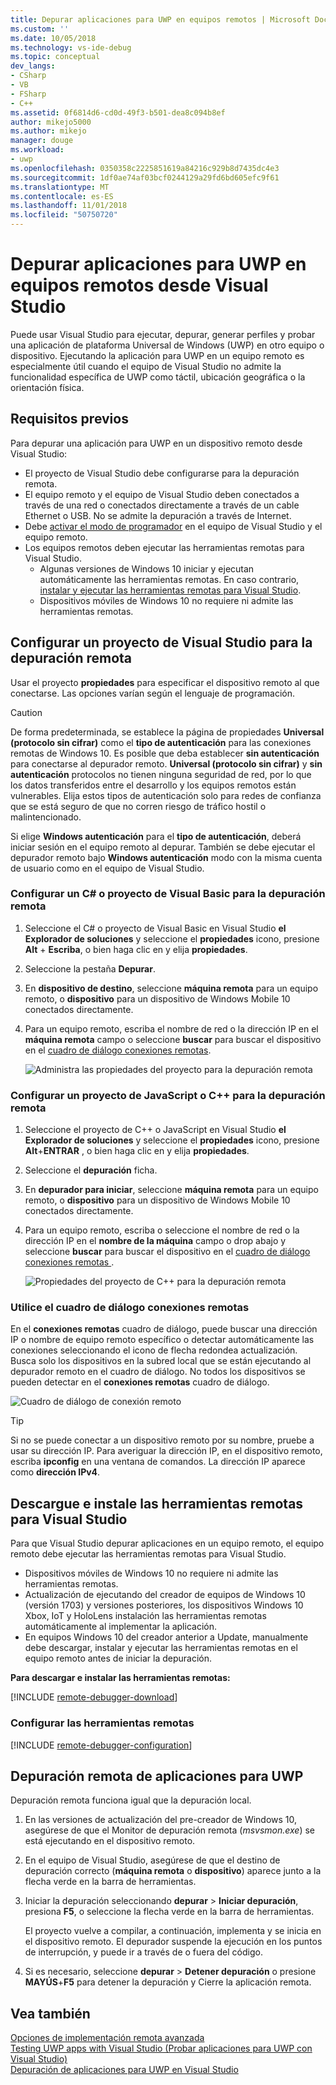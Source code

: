 ```yaml
---
title: Depurar aplicaciones para UWP en equipos remotos | Microsoft Docs
ms.custom: ''
ms.date: 10/05/2018
ms.technology: vs-ide-debug
ms.topic: conceptual
dev_langs:
- CSharp
- VB
- FSharp
- C++
ms.assetid: 0f6814d6-cd0d-49f3-b501-dea8c094b8ef
author: mikejo5000
ms.author: mikejo
manager: douge
ms.workload:
- uwp
ms.openlocfilehash: 0350358c2225851619a84216c929b8d7435dc4e3
ms.sourcegitcommit: 1df0ae74af03bcf0244129a29fd6bd605efc9f61
ms.translationtype: MT
ms.contentlocale: es-ES
ms.lasthandoff: 11/01/2018
ms.locfileid: "50750720"
---
```

# <a name="debug-uwp-apps-on-remote-machines-from-visual-studio"></a>Depurar aplicaciones para UWP en equipos remotos desde Visual Studio
  
Puede usar Visual Studio para ejecutar, depurar, generar perfiles y probar una aplicación de plataforma Universal de Windows (UWP) en otro equipo o dispositivo. Ejecutando la aplicación para UWP en un equipo remoto es especialmente útil cuando el equipo de Visual Studio no admite la funcionalidad específica de UWP como táctil, ubicación geográfica o la orientación física. 

##  <a name="BKMK_Prerequisites"></a> Requisitos previos  

Para depurar una aplicación para UWP en un dispositivo remoto desde Visual Studio:  
  
- El proyecto de Visual Studio debe configurarse para la depuración remota.
- El equipo remoto y el equipo de Visual Studio deben conectados a través de una red o conectados directamente a través de un cable Ethernet o USB. No se admite la depuración a través de Internet.  
- Debe [activar el modo de programador](/windows/uwp/get-started/enable-your-device-for-development) en el equipo de Visual Studio y el equipo remoto. 
- Los equipos remotos deben ejecutar las herramientas remotas para Visual Studio. 
  - Algunas versiones de Windows 10 iniciar y ejecutan automáticamente las herramientas remotas. En caso contrario, [instalar y ejecutar las herramientas remotas para Visual Studio](#BKMK_download).
  - Dispositivos móviles de Windows 10 no requiere ni admite las herramientas remotas. 

##  <a name="BKMK_ConnectVS"></a> Configurar un proyecto de Visual Studio para la depuración remota
<a name="BKMK_DirectConnect"></a> Usar el proyecto **propiedades** para especificar el dispositivo remoto al que conectarse. Las opciones varían según el lenguaje de programación. 

> [!CAUTION]
> De forma predeterminada, se establece la página de propiedades **Universal (protocolo sin cifrar)** como el **tipo de autenticación** para las conexiones remotas de Windows 10. Es posible que deba establecer **sin autenticación** para conectarse al depurador remoto. **Universal (protocolo sin cifrar)** y **sin autenticación** protocolos no tienen ninguna seguridad de red, por lo que los datos transferidos entre el desarrollo y los equipos remotos están vulnerables. Elija estos tipos de autenticación solo para redes de confianza que se está seguro de que no corren riesgo de tráfico hostil o malintencionado. 
>
>Si elige **Windows autenticación** para el **tipo de autenticación**, deberá iniciar sesión en el equipo remoto al depurar. También se debe ejecutar el depurador remoto bajo **Windows autenticación** modo con la misma cuenta de usuario como en el equipo de Visual Studio.

###  <a name="BKMK_Choosing_the_remote_device_for_C__and_Visual_Basic_projects"></a> Configurar un C# o proyecto de Visual Basic para la depuración remota  

1. Seleccione el C# o proyecto de Visual Basic en Visual Studio **el Explorador de soluciones** y seleccione el **propiedades** icono, presione **Alt** +  **Escriba**, o bien haga clic en y elija **propiedades**.
  
1.  Seleccione la pestaña **Depurar**.  
  
1.  En **dispositivo de destino**, seleccione **máquina remota** para un equipo remoto, o **dispositivo** para un dispositivo de Windows Mobile 10 conectados directamente.  
  
1.  Para un equipo remoto, escriba el nombre de red o la dirección IP en el **máquina remota** campo o seleccione **buscar** para buscar el dispositivo en el [cuadro de diálogo conexiones remotas](#remote-connections). 
    
    ![Administra las propiedades del proyecto para la depuración remota](../debugger/media/vsrun_managed_projprop_remote.png "administrados depurar las propiedades del proyecto")  
    
###  <a name="BKMK_Choosing_the_remote_device_for_JavaScript_and_C___projects"></a> Configurar un proyecto de JavaScript o C++ para la depuración remota   
  
1.  Seleccione el proyecto de C++ o JavaScript en Visual Studio **el Explorador de soluciones** y seleccione el **propiedades** icono, presione **Alt**+**ENTRAR** , o bien haga clic en y elija **propiedades**.
  
1.  Seleccione el **depuración** ficha.  
  
3.  En **depurador para iniciar**, seleccione **máquina remota** para un equipo remoto, o **dispositivo** para un dispositivo de Windows Mobile 10 conectados directamente. 
  
1.  Para un equipo remoto, escriba o seleccione el nombre de red o la dirección IP en el **nombre de la máquina** campo o drop abajo y seleccione **buscar** para buscar el dispositivo en el [cuadro de diálogo conexiones remotas ](#remote-connections). 

    ![Propiedades del proyecto de C++ para la depuración remota](../debugger/media/vsrun_cpp_projprop_remote.png "propiedades del proyecto de depuración de C++")
    
### <a name="remote-connections"></a> Utilice el cuadro de diálogo conexiones remotas

En el **conexiones remotas** cuadro de diálogo, puede buscar una dirección IP o nombre de equipo remoto específico o detectar automáticamente las conexiones seleccionando el icono de flecha redondea actualización. Busca solo los dispositivos en la subred local que se están ejecutando al depurador remoto en el cuadro de diálogo. No todos los dispositivos se pueden detectar en el **conexiones remotas** cuadro de diálogo. 

 ![Cuadro de diálogo de conexión remoto](../debugger/media/vsrun_selectremotedebuggerdlg.png "cuadro de diálogo conexiones remotas")  

>[!TIP]
>Si no se puede conectar a un dispositivo remoto por su nombre, pruebe a usar su dirección IP. Para averiguar la dirección IP, en el dispositivo remoto, escriba **ipconfig** en una ventana de comandos. La dirección IP aparece como **dirección IPv4**.  
    
## <a name="BKMK_download"></a> Descargue e instale las herramientas remotas para Visual Studio

Para que Visual Studio depurar aplicaciones en un equipo remoto, el equipo remoto debe ejecutar las herramientas remotas para Visual Studio. 

- Dispositivos móviles de Windows 10 no requiere ni admite las herramientas remotas. 
- Actualización de ejecutando del creador de equipos de Windows 10 (versión 1703) y versiones posteriores, los dispositivos Windows 10 Xbox, IoT y HoloLens instalación las herramientas remotas automáticamente al implementar la aplicación. 
- En equipos Windows 10 del creador anterior a Update, manualmente debe descargar, instalar y ejecutar las herramientas remotas en el equipo remoto antes de iniciar la depuración.

**Para descargar e instalar las herramientas remotas:**

[!INCLUDE [remote-debugger-download](../debugger/includes/remote-debugger-download.md)]
  
### <a name="BKMK_setup"></a> Configurar las herramientas remotas

[!INCLUDE [remote-debugger-configuration](../debugger/includes/remote-debugger-configuration.md)]  
  
##  <a name="BKMK_RunRemoteDebug"></a> Depuración remota de aplicaciones para UWP 

Depuración remota funciona igual que la depuración local. 

1. En las versiones de actualización del pre-creador de Windows 10, asegúrese de que el Monitor de depuración remota (*msvsmon.exe*) se está ejecutando en el dispositivo remoto.  
   
1. En el equipo de Visual Studio, asegúrese de que el destino de depuración correcto (**máquina remota** o **dispositivo**) aparece junto a la flecha verde en la barra de herramientas. 
   
1. Iniciar la depuración seleccionando **depurar** > **Iniciar depuración**, presiona **F5**, o seleccione la flecha verde en la barra de herramientas. 
   
   El proyecto vuelve a compilar, a continuación, implementa y se inicia en el dispositivo remoto. El depurador suspende la ejecución en los puntos de interrupción, y puede ir a través de o fuera del código. 
   
1. Si es necesario, seleccione **depurar** > **Detener depuración** o presione **MAYÚS**+**F5** para detener la depuración y Cierre la aplicación remota.
  
## <a name="see-also"></a>Vea también  
 [Opciones de implementación remota avanzada](/windows/uwp/debug-test-perf/deploying-and-debugging-uwp-apps#advanced-remote-deployment-options)  
 [Testing UWP apps with Visual Studio (Probar aplicaciones para UWP con Visual Studio)](../test/testing-store-apps-with-visual-studio.md)   
 [Depuración de aplicaciones para UWP en Visual Studio](debugging-windows-store-and-windows-universal-apps.md)
